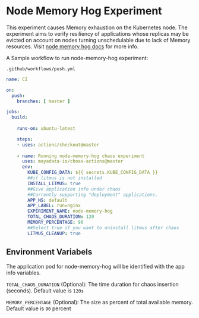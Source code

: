 # Node Memory Hog Experiment

This experiment causes Memory exhaustion on the Kubernetes node. The experiment aims to verify resiliency of applications whose replicas may be evicted on account on nodes turning unschedulable due to lack of Memory resources. Visit <a href="https://docs.litmuschaos.io/docs/node-memory-hog/">node memory hog docs</a> for more info.

A Sample workflow to run node-memory-hog experiment:


`.github/workflows/push.yml`

```yaml
name: CI

on:
  push:
    branches: [ master ]

jobs:
  build:
    
    runs-on: ubuntu-latest

    steps:
    - uses: actions/checkout@master
      
    - name: Running node-memory-hog chaos experiment
      uses: mayadata-io/choas-actions@master
      env:
        KUBE_CONFIG_DATA: ${{ secrets.KUBE_CONFIG_DATA }}
        ##if litmus is not installed
        INSTALL_LITMUS: true
        ##Give application info under chaos
        ##Currently supporting "deployment" applications.
        APP_NS: default
        APP_LABEL: run=nginx
        EXPERIMENT_NAME: node-memory-hog
        TOTAL_CHAOS_DURATION: 120
        MEMORY_PERCENTAGE: 90
        ##Select true if you want to uninstall litmus after chaos
        LITMUS_CLEANUP: true        
```

## Environment Variabels

The application pod for node-memory-hog will be identified with the app info variables.

`TOTAL_CHAOS_DURATION` (Optional): The time duration for chaos insertion (seconds). Default value is `120s`

`MEMORY_PERCENTAGE` (Optional): The size as percent of total available memory. Default value is `90` percent
